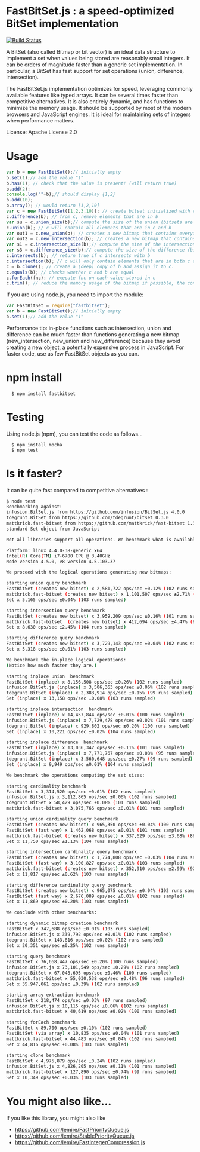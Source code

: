 # FastBitSet.js : a speed-optimized BitSet implementation
[![Build Status](https://travis-ci.org/lemire/FastBitSet.js.png)](https://travis-ci.org/lemire/FastBitSet.js)


A BitSet  (also called Bitmap or bit vector) is an ideal data structure to implement a
set when values being stored are reasonably small integers. It can be orders of magnitude
faster than a generic set implementation. In particular, a BitSet has fast support for set
operations (union, difference, intersection).

The FastBitSet.js implementation optimizes for speed, leveraging commonly available features
like typed arrays. It can be several times faster than competitive alternatives. It is also entirely
dynamic, and has functions to minimize the memory usage. It should be supported by most of the modern 
browsers and JavaScript engines.  It is ideal for maintaining sets of integers when performance matters.

License: Apache License 2.0



Usage
===

```javascript
var b = new FastBitSet();// initially empty
b.set(1);// add the value "1"
b.has(1); // check that the value is present! (will return true)
b.add(2);
console.log(""+b);// should display {1,2}
b.add(10);
b.array(); // would return [1,2,10]
var c = new FastBitSet([1,2,3,10]); // create bitset initialized with values 1,2,3,10
c.difference(b); // from c, remove elements that are in b
var su = c.union_size(b);// compute the size of the union (bitsets are unchanged)
c.union(b); // c will contain all elements that are in c and b
var out1 = c.new_union(b); // creates a new bitmap that contains everything in c and b
var out2 = c.new_intersection(b); // creates a new bitmap that contains everything that is in both c and b
var s1 = c.intersection_size(b);// compute the size of the intersection (bitsets are unchanged)
var s3 = c.difference_size(b);// compute the size of the difference (bitsets are unchanged)
c.intersects(b); // return true if c intersects with b
c.intersection(b); // c will only contain elements that are in both c and b
c = b.clone(); // create a (deep) copy of b and assign it to c.
c.equals(b); // checks whether c and b are equal
c.forEach(fnc); // execute fnc on each value stored in c
c.trim(); // reduce the memory usage of the bitmap if possible, the content remains the same
```

If you are using node.js, you need to import the module:

```javascript
var FastBitSet = require("fastbitset");
var b = new FastBitSet();// initially empty
b.set(1);// add the value "1"
```


Performance tip: in-place functions such as intersection, union and difference can be
much faster than functions generating a new bitmap (new_intersection, new_union
and new_difference) because they avoid creating a new object, a potentially
expensive process in JavaScript. For faster code, use as few FastBitSet objects as
you can.



npm install
===

      $ npm install fastbitset

Testing
===

Using node.js (npm), you can test the code as follows...

      $ npm install mocha
      $ npm test



Is it faster?
===

It can be quite fast compared to competitive alternatives :

```bash
$ node test
Benchmarking against:
infusion.BitSet.js from https://github.com/infusion/BitSet.js 4.0.0
tdegrunt.BitSet from https://github.com/tdegrunt/bitset 0.3.0
mattkrick.fast-bitset from https://github.com/mattkrick/fast-bitset 1.3.2
standard Set object from JavaScript

Not all libraries support all operations. We benchmark what is available.

Platform: linux 4.4.0-38-generic x64
Intel(R) Core(TM) i7-6700 CPU @ 3.40GHz
Node version 4.5.0, v8 version 4.5.103.37

We proceed with the logical operations generating new bitmaps:

starting union query benchmark
FastBitSet (creates new bitset) x 2,581,722 ops/sec ±0.12% (102 runs sampled)
mattkrick.fast-bitset (creates new bitset) x 1,101,507 ops/sec ±2.71% (79 runs sampled)
Set x 5,165 ops/sec ±0.04% (103 runs sampled)

starting intersection query benchmark
FastBitSet (creates new bitset) x 3,959,209 ops/sec ±0.16% (101 runs sampled)
mattkrick.fast-bitset  (creates new bitset) x 412,694 ops/sec ±4.47% (85 runs sampled)
Set x 8,630 ops/sec ±2.45% (104 runs sampled)

starting difference query benchmark
FastBitSet (creates new bitset) x 3,729,143 ops/sec ±0.04% (102 runs sampled)
Set x 5,318 ops/sec ±0.01% (103 runs sampled)

We benchmark the in-place logical operations:
(Notice how much faster they are.)

starting inplace union  benchmark
FastBitSet (inplace) x 8,156,508 ops/sec ±0.26% (102 runs sampled)
infusion.BitSet.js (inplace) x 3,506,363 ops/sec ±0.06% (102 runs sampled)
tdegrunt.BitSet (inplace) x 2,383,914 ops/sec ±0.15% (99 runs sampled)
Set (inplace) x 13,158 ops/sec ±0.08% (103 runs sampled)

starting inplace intersection  benchmark
FastBitSet (inplace) x 14,457,844 ops/sec ±0.01% (100 runs sampled)
infusion.BitSet.js (inplace) x 7,729,478 ops/sec ±0.02% (101 runs sampled)
tdegrunt.BitSet (inplace) x 929,802 ops/sec ±0.20% (100 runs sampled)
Set (inplace) x 10,221 ops/sec ±0.02% (104 runs sampled)

starting inplace difference  benchmark
FastBitSet (inplace) x 13,036,342 ops/sec ±0.11% (101 runs sampled)
infusion.BitSet.js (inplace) x 7,771,767 ops/sec ±0.08% (95 runs sampled)
tdegrunt.BitSet (inplace) x 3,560,648 ops/sec ±0.27% (99 runs sampled)
Set (inplace) x 9,949 ops/sec ±0.01% (104 runs sampled)

We benchmark the operations computing the set sizes:

starting cardinality benchmark
FastBitSet x 3,314,520 ops/sec ±0.01% (102 runs sampled)
infusion.BitSet.js x 3,112,865 ops/sec ±0.06% (102 runs sampled)
tdegrunt.BitSet x 58,429 ops/sec ±0.08% (101 runs sampled)
mattkrick.fast-bitset x 3,075,766 ops/sec ±0.01% (101 runs sampled)

starting union cardinality query benchmark
FastBitSet (creates new bitset) x 965,350 ops/sec ±0.04% (100 runs sampled)
FastBitSet (fast way) x 1,462,068 ops/sec ±0.01% (101 runs sampled)
mattkrick.fast-bitset (creates new bitset) x 337,629 ops/sec ±3.68% (88 runs sampled)
Set x 11,750 ops/sec ±1.13% (104 runs sampled)

starting intersection cardinality query benchmark
FastBitSet (creates new bitset) x 1,774,808 ops/sec ±0.03% (104 runs sampled)
FastBitSet (fast way) x 3,100,827 ops/sec ±0.01% (103 runs sampled)
mattkrick.fast-bitset (creates new bitset) x 352,910 ops/sec ±2.99% (92 runs sampled)
Set x 11,817 ops/sec ±0.62% (103 runs sampled)

starting difference cardinality query benchmark
FastBitSet (creates new bitset) x 965,075 ops/sec ±0.04% (102 runs sampled)
FastBitSet (fast way) x 2,676,089 ops/sec ±0.01% (102 runs sampled)
Set x 11,869 ops/sec ±0.20% (103 runs sampled)

We conclude with other benchmarks:

starting dynamic bitmap creation benchmark
FastBitSet x 347,688 ops/sec ±0.01% (103 runs sampled)
infusion.BitSet.js x 339,792 ops/sec ±0.01% (102 runs sampled)
tdegrunt.BitSet x 143,816 ops/sec ±0.02% (102 runs sampled)
Set x 20,351 ops/sec ±0.25% (102 runs sampled)

starting query benchmark
FastBitSet x 76,668,447 ops/sec ±0.20% (100 runs sampled)
infusion.BitSet.js x 73,101,549 ops/sec ±0.29% (102 runs sampled)
tdegrunt.BitSet x 67,048,695 ops/sec ±0.46% (100 runs sampled)
mattkrick.fast-bitset x 55,030,538 ops/sec ±0.48% (96 runs sampled)
Set x 35,947,061 ops/sec ±0.39% (102 runs sampled)

starting array extraction benchmark
FastBitSet x 218,474 ops/sec ±0.03% (97 runs sampled)
infusion.BitSet.js x 10,115 ops/sec ±0.06% (102 runs sampled)
mattkrick.fast-bitset x 40,619 ops/sec ±0.02% (100 runs sampled)

starting forEach benchmark
FastBitSet x 89,700 ops/sec ±0.10% (102 runs sampled)
FastBitSet (via array) x 10,835 ops/sec ±0.04% (101 runs sampled)
mattkrick.fast-bitset x 44,483 ops/sec ±0.04% (102 runs sampled)
Set x 44,816 ops/sec ±0.08% (103 runs sampled)

starting clone benchmark
FastBitSet x 4,975,879 ops/sec ±0.24% (102 runs sampled)
infusion.BitSet.js x 4,826,205 ops/sec ±0.11% (101 runs sampled)
mattkrick.fast-bitset x 127,890 ops/sec ±0.74% (99 runs sampled)
Set x 10,349 ops/sec ±0.03% (103 runs sampled)
```


You might also like...
===

If you like this library, you might also like 
- https://github.com/lemire/FastPriorityQueue.js
- https://github.com/lemire/StablePriorityQueue.js
- https://github.com/lemire/FastIntegerCompression.js
